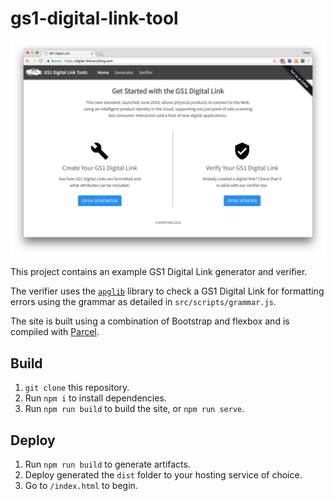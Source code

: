 # gs1-digital-link-tool

![preview](src/assets/preview.png)

This project contains an example GS1 Digital Link generator and verifier.

The verifier uses the [`apglib`](https://github.com/ldthomas/apg-js2-lib) 
library to check a GS1 Digital Link for formatting errors using the grammar as 
detailed in `src/scripts/grammar.js`.

The site is built using a combination of Bootstrap and flexbox and is compiled 
with [Parcel](https://parceljs.org/).


## Build

1. `git clone` this repository.
2. Run `npm i` to install dependencies.
3. Run `npm run build` to build the site, or `npm run serve`.


## Deploy

1. Run `npm run build` to generate artifacts.
2. Deploy generated the `dist` folder to your hosting service of choice.
3. Go to `/index.html` to begin.
